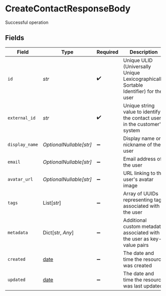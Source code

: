# CreateContactResponseBody

Successful operation


## Fields

| Field                                                                               | Type                                                                                | Required                                                                            | Description                                                                         |
| ----------------------------------------------------------------------------------- | ----------------------------------------------------------------------------------- | ----------------------------------------------------------------------------------- | ----------------------------------------------------------------------------------- |
| `id`                                                                                | *str*                                                                               | :heavy_check_mark:                                                                  | Unique ULID (Universally Unique Lexicographically Sortable Identifier) for the user |
| `external_id`                                                                       | *str*                                                                               | :heavy_check_mark:                                                                  | Unique string value to identify the contact user in the customer's system           |
| `display_name`                                                                      | *OptionalNullable[str]*                                                             | :heavy_minus_sign:                                                                  | Display name or nickname of the user                                                |
| `email`                                                                             | *OptionalNullable[str]*                                                             | :heavy_minus_sign:                                                                  | Email address of the user                                                           |
| `avatar_url`                                                                        | *OptionalNullable[str]*                                                             | :heavy_minus_sign:                                                                  | URL linking to the user's avatar image                                              |
| `tags`                                                                              | List[*str*]                                                                         | :heavy_minus_sign:                                                                  | Array of UUIDs representing tags associated with the user                           |
| `metadata`                                                                          | Dict[str, *Any*]                                                                    | :heavy_minus_sign:                                                                  | Additional custom metadata associated with the user as key-value pairs              |
| `created`                                                                           | [date](https://docs.python.org/3/library/datetime.html#date-objects)                | :heavy_minus_sign:                                                                  | The date and time the resource was created                                          |
| `updated`                                                                           | [date](https://docs.python.org/3/library/datetime.html#date-objects)                | :heavy_minus_sign:                                                                  | The date and time the resource was last updated                                     |